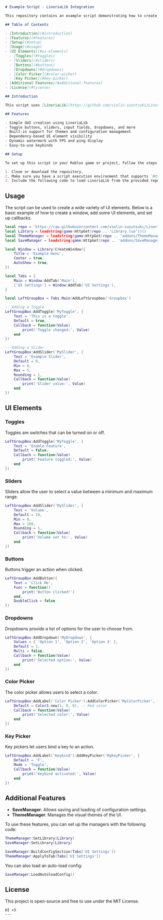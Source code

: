```markdown
# Example Script - LinoriaLib Integration

This repository contains an example script demonstrating how to create a simple and customizable GUI using **LinoriaLib**. The script showcases how to integrate elements such as toggles, sliders, dropdowns, buttons, and more.

## Table of Contents

- [Introduction](#introduction)
- [Features](#features)
- [Setup](#setup)
- [Usage](#usage)
- [UI Elements](#ui-elements)
  - [Toggles](#toggles)
  - [Sliders](#sliders)
  - [Buttons](#buttons)
  - [Dropdowns](#dropdowns)
  - [Color Picker](#color-picker)
  - [Key Picker](#key-picker)
- [Additional Features](#additional-features)
- [License](#license)

## Introduction

This script uses [LinoriaLib](https://github.com/violin-suzutsuki/LinoriaLib) to create a user-friendly and modular GUI for Roblox scripts. You can easily customize and extend the functionality by modifying the provided code.

## Features

- Simple GUI creation using LinoriaLib
- Toggle buttons, sliders, input fields, dropdowns, and more
- Built-in support for themes and configuration management
- Dependency-based UI element visibility
- Dynamic watermark with FPS and ping display
- Easy-to-use keybinds

## Setup

To set up this script in your Roblox game or project, follow the steps below:

1. Clone or download the repository.
2. Make sure you have a script execution environment that supports `HttpGet` for loading remote libraries.
3. Include the following code to load LinoriaLib from the provided repository URL.

```

## Usage

The script can be used to create a wide variety of UI elements. Below is a basic example of how to create a window, add some UI elements, and set up callbacks.

```lua
local repo = 'https://raw.githubusercontent.com/violin-suzutsuki/LinoriaLib/main/'
local Library = loadstring(game:HttpGet(repo .. 'Library.lua'))()
local ThemeManager = loadstring(game:HttpGet(repo .. 'addons/ThemeManager.lua'))()
local SaveManager = loadstring(game:HttpGet(repo .. 'addons/SaveManager.lua'))()

local Window = Library:CreateWindow({
    Title = 'Example menu',
    Center = true,
    AutoShow = true,
})

local Tabs = {
    Main = Window:AddTab('Main'),
    ['UI Settings'] = Window:AddTab('UI Settings'),
}

local LeftGroupBox = Tabs.Main:AddLeftGroupbox('Groupbox')

-- Adding a Toggle
LeftGroupBox:AddToggle('MyToggle', {
    Text = 'This is a toggle',
    Default = true,
    Callback = function(Value)
        print('Toggle changed:', Value)
    end
})

-- Adding a Slider
LeftGroupBox:AddSlider('MySlider', {
    Text = 'Example Slider',
    Default = 0,
    Min = 0,
    Max = 5,
    Rounding = 1,
    Callback = function(Value)
        print('Slider value:', Value)
    end
})
```

## UI Elements

### Toggles

Toggles are switches that can be turned on or off.

```lua
LeftGroupBox:AddToggle('MyToggle', {
    Text = 'Enable Feature',
    Default = false,
    Callback = function(Value)
        print('Feature toggled:', Value)
    end
})
```

### Sliders

Sliders allow the user to select a value between a minimum and maximum range.

```lua
LeftGroupBox:AddSlider('MySlider', {
    Text = 'Volume',
    Default = 10,
    Min = 0,
    Max = 100,
    Rounding = 1,
    Callback = function(Value)
        print('Volume set to:', Value)
    end
})
```

### Buttons

Buttons trigger an action when clicked.

```lua
LeftGroupBox:AddButton({
    Text = 'Click Me',
    Func = function()
        print('Button clicked!')
    end,
    DoubleClick = false
})
```

### Dropdowns

Dropdowns provide a list of options for the user to choose from.

```lua
LeftGroupBox:AddDropdown('MyDropdown', {
    Values = { 'Option 1', 'Option 2', 'Option 3' },
    Default = 1,
    Multi = false,
    Callback = function(Value)
        print('Selected option:', Value)
    end
})
```

### Color Picker

The color picker allows users to select a color.

```lua
LeftGroupBox:AddLabel('Color Picker'):AddColorPicker('MyColorPicker', {
    Default = Color3.new(1, 0, 0), -- Red color
    Callback = function(Value)
        print('Selected color:', Value)
    end
})
```

### Key Picker

Key pickers let users bind a key to an action.

```lua
LeftGroupBox:AddLabel('Keybind'):AddKeyPicker('MyKeyPicker', {
    Default = 'F',
    Mode = 'Toggle',
    Callback = function(Value)
        print('Keybind activated:', Value)
    end
})
```

## Additional Features

- **SaveManager**: Allows saving and loading of configuration settings.
- **ThemeManager**: Manages the visual themes of the UI.

To use these features, you can set up the managers with the following code:

```lua
ThemeManager:SetLibrary(Library)
SaveManager:SetLibrary(Library)

SaveManager:BuildConfigSection(Tabs['UI Settings'])
ThemeManager:ApplyToTab(Tabs['UI Settings'])
```

You can also load an auto-load config:

```lua
SaveManager:LoadAutoloadConfig()
```

## License

This project is open-source and free to use under the MIT License.
```
HI <3
---
